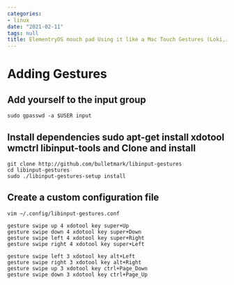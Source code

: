 ```yaml
---
categories:
- linux
date: "2021-02-11"
tags: null
title: ElementryOS mouch pad Using it like a Mac Touch Gestures (Loki,Juno)
---
```


# Adding Gestures

## Add yourself to the input group 
```
sudo gpasswd -a $USER input 
```
## Install dependencies sudo apt-get install xdotool wmctrl libinput-tools and Clone and install 

```
git clone http://github.com/bulletmark/libinput-gestures 
cd libinput-gestures 
sudo ./libinput-gestures-setup install
```
## Create a custom configuration file
```
vim ~/.config/libinput-gestures.conf
```

```
gesture swipe up 4 xdotool key super+Up
gesture swipe down 4 xdotool key super+Down
gesture swipe left 4 xdotool key super+Right
gesture swipe right 4 xdotool key super+Left

gesture swipe left 3 xdotool key alt+Left
gesture swipe right 3 xdotool key alt+Right
gesture swipe up 3 xdotool key ctrl+Page_Down
gesture swipe down 3 xdotool key ctrl+Page_Up
```